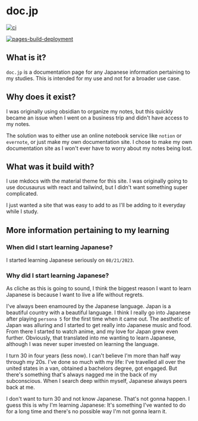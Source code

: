 # doc.jp

[![ci](https://github.com/tdwaf/doc.jp/actions/workflows/ci.yml/badge.svg?branch=main)](https://github.com/tdwaf/doc.jp/actions/workflows/ci.yml)

[![pages-build-deployment](https://github.com/tdwaf/doc.jp/actions/workflows/pages/pages-build-deployment/badge.svg?branch=main)](https://github.com/tdwaf/doc.jp/actions/workflows/pages/pages-build-deployment)

## What is it?

`doc.jp` is a documentation page for any Japanese information pertaining to my studies. This is intended for my use and not for a broader use case.

## Why does it exist?

I was originally using obsidian to organize my notes, but this quickly became an issue when I went on a business trip and didn't have access to my notes.

The solution was to either use an online notebook service like `notion` or `evernote`, or just make my own documentation site. I chose to make my own documentation site as I won't ever have to worry about my notes being lost.

## What was it build with?

I use mkdocs with the material theme for this site. I was originally going to use docusaurus with react and tailwind, but I didn't want something super complicated.

I just wanted a site that was easy to add to as I'll be adding to it everyday while I study.

## More information pertaining to my learning

### When did I start learning Japanese?

I started learning Japanese seriously on `08/21/2023`.

### Why did I start learning Japanese?

As cliche as this is going to sound, I think the biggest reason I want to learn Japanese is because I want to live a life without regrets.

I've always been enamoured by the Japanese language. Japan is a beautiful country with a beautiful language. I think I really go into Japanese after playing `persona 5` for the first time when it came out. The aesthetic of Japan was alluring and I started to get really into Japanese music and food. From there I started to watch anime, and my love for Japan grew even further. Obviously, that translated into me wanting to learn Japanese, although I was never super invested on learning the language.

I turn 30 in four years (less now). I can't believe I'm more than half way through my 20s. I've done so much with my life: I've travelled all over the united states in a van, obtained a bachelors degree, got engaged. But there's something that's always nagged me in the back of my subconscious. When I search deep within myself, Japanese always peers back at me.

I don't want to turn 30 and not know Japanese. That's not gonna happen. I guess this is why I'm learning Japanese: It's something I've wanted to do for a long time and there's no possible way I'm not gonna learn it.
